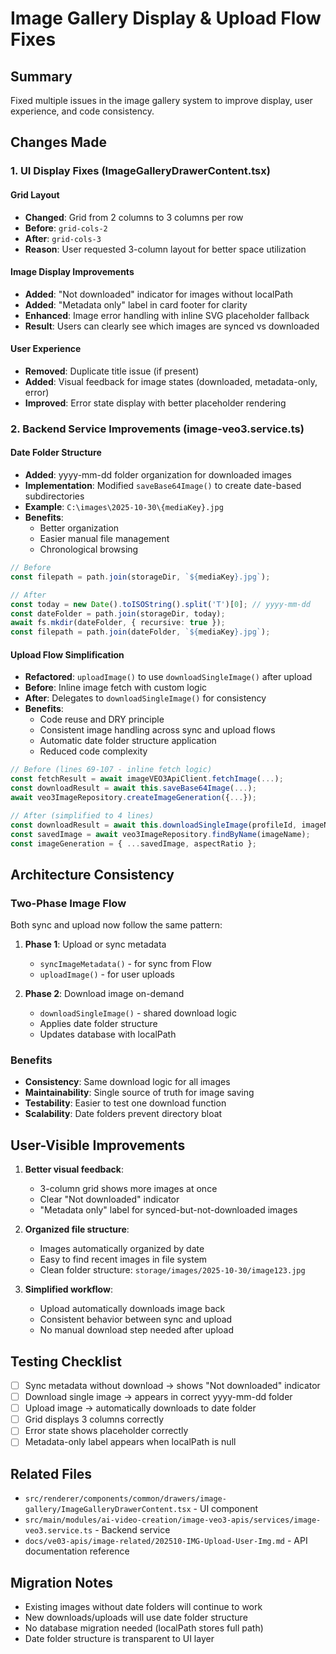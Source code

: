 # Image Gallery Display & Upload Flow Fixes

## Summary

Fixed multiple issues in the image gallery system to improve display, user experience, and code consistency.

## Changes Made

### 1. UI Display Fixes (ImageGalleryDrawerContent.tsx)

#### Grid Layout
- **Changed**: Grid from 2 columns to 3 columns per row
- **Before**: `grid-cols-2`
- **After**: `grid-cols-3`
- **Reason**: User requested 3-column layout for better space utilization

#### Image Display Improvements
- **Added**: "Not downloaded" indicator for images without localPath
- **Added**: "Metadata only" label in card footer for clarity
- **Enhanced**: Image error handling with inline SVG placeholder fallback
- **Result**: Users can clearly see which images are synced vs downloaded

#### User Experience
- **Removed**: Duplicate title issue (if present)
- **Added**: Visual feedback for image states (downloaded, metadata-only, error)
- **Improved**: Error state display with better placeholder rendering

### 2. Backend Service Improvements (image-veo3.service.ts)

#### Date Folder Structure
- **Added**: yyyy-mm-dd folder organization for downloaded images
- **Implementation**: Modified `saveBase64Image()` to create date-based subdirectories
- **Example**: `C:\images\2025-10-30\{mediaKey}.jpg`
- **Benefits**: 
  - Better organization
  - Easier manual file management
  - Chronological browsing

```typescript
// Before
const filepath = path.join(storageDir, `${mediaKey}.jpg`);

// After
const today = new Date().toISOString().split('T')[0]; // yyyy-mm-dd
const dateFolder = path.join(storageDir, today);
await fs.mkdir(dateFolder, { recursive: true });
const filepath = path.join(dateFolder, `${mediaKey}.jpg`);
```

#### Upload Flow Simplification
- **Refactored**: `uploadImage()` to use `downloadSingleImage()` after upload
- **Before**: Inline image fetch with custom logic
- **After**: Delegates to `downloadSingleImage()` for consistency
- **Benefits**:
  - Code reuse and DRY principle
  - Consistent image handling across sync and upload flows
  - Automatic date folder structure application
  - Reduced code complexity

```typescript
// Before (lines 69-107 - inline fetch logic)
const fetchResult = await imageVEO3ApiClient.fetchImage(...);
const downloadResult = await this.saveBase64Image(...);
await veo3ImageRepository.createImageGeneration({...});

// After (simplified to 4 lines)
const downloadResult = await this.downloadSingleImage(profileId, imageName, localStoragePath);
const savedImage = await veo3ImageRepository.findByName(imageName);
const imageGeneration = { ...savedImage, aspectRatio };
```

## Architecture Consistency

### Two-Phase Image Flow
Both sync and upload now follow the same pattern:

1. **Phase 1**: Upload or sync metadata
   - `syncImageMetadata()` - for sync from Flow
   - `uploadImage()` - for user uploads

2. **Phase 2**: Download image on-demand
   - `downloadSingleImage()` - shared download logic
   - Applies date folder structure
   - Updates database with localPath

### Benefits
- **Consistency**: Same download logic for all images
- **Maintainability**: Single source of truth for image saving
- **Testability**: Easier to test one download function
- **Scalability**: Date folders prevent directory bloat

## User-Visible Improvements

1. **Better visual feedback**:
   - 3-column grid shows more images at once
   - Clear "Not downloaded" indicator
   - "Metadata only" label for synced-but-not-downloaded images

2. **Organized file structure**:
   - Images automatically organized by date
   - Easy to find recent images in file system
   - Clean folder structure: `storage/images/2025-10-30/image123.jpg`

3. **Simplified workflow**:
   - Upload automatically downloads image back
   - Consistent behavior between sync and upload
   - No manual download step needed after upload

## Testing Checklist

- [ ] Sync metadata without download → shows "Not downloaded" indicator
- [ ] Download single image → appears in correct yyyy-mm-dd folder
- [ ] Upload image → automatically downloads to date folder
- [ ] Grid displays 3 columns correctly
- [ ] Error state shows placeholder correctly
- [ ] Metadata-only label appears when localPath is null

## Related Files

- `src/renderer/components/common/drawers/image-gallery/ImageGalleryDrawerContent.tsx` - UI component
- `src/main/modules/ai-video-creation/image-veo3-apis/services/image-veo3.service.ts` - Backend service
- `docs/ve03-apis/image-related/202510-IMG-Upload-User-Img.md` - API documentation reference

## Migration Notes

- Existing images without date folders will continue to work
- New downloads/uploads will use date folder structure
- No database migration needed (localPath stores full path)
- Date folder structure is transparent to UI layer

